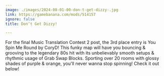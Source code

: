```yaml
---
image: ./images/2024-08-01-00-don-t-get-dizzy-.jpg
link: https://gamebanana.com/mods/514157
ignore: false
title: Don’t Get Dizzy!

---
```


For the final Music Translation Contest 2 post, the 3rd place entry is You Spin Me Round by CoryD! This funky map will have you bouncing & grooving to the legendary 80s hit with its unbelievably smooth setups & rhythmic usage of Grab Swap Blocks. Sporting over 20 rooms with glossy shades of purple & orange, you'll never wanna stop spinning! Check it out below!